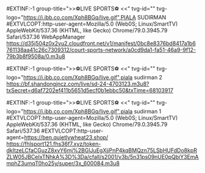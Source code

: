 



#EXTINF:-1 group-title=">>⚽LIVE SPORTS⚽ <<" tvg-id="" tvg-logo="https://i.ibb.co.com/Xph8BGq/live.gif",PIALA SUDIRMAN 
#EXTVLCOPT:http-user-agent=Mozilla/5.0 (Web0S; Linux/SmartTV) AppleWebKit/537.36 (KHTML, like Gecko) Chrome/79.0.3945.79 Safari/537.36 WebAppManager
https://d35j504z0x2vu2.cloudfront.net/v1/manifest/0bc8e8376bd8417a1b6761138aa41c26c7309312/court-sports-network/a0cd9da1-fa51-46a9-9f12-79b3b8f9508a/0.m3u8




#EXTINF:-1 group-title=">>⚽LIVE SPORTS⚽ <<" tvg-id="" tvg-logo="https://i.ibb.co.com/Xph8BGq/live.gif",piala sudirman 2
https://bf.shandongjncz.com/live/sd-24-4703123.m3u8?txSecret=d6af7202ef411b5651d5ecf0b1ebbc50&txTime=68103917


#EXTINF:-1 group-title=">>⚽LIVE SPORTS⚽ <<" tvg-id="" tvg-logo="https://i.ibb.co.com/Xph8BGq/live.gif",piala sudirman 1
#EXTVLCOPT:http-user-agent=Mozilla/5.0 (Web0S; Linux/SmartTV) AppleWebKit/537.36 (KHTML, like Gecko) Chrome/79.0.3945.79 Safari/537.36 
#EXTVLCOPT:http-user-agent=https://ben.quietlywheat23.shop/
https://fhlsport121.fhs36f7.xyz/token-dkItzeLCfaCGuzZ8xvY6mj%2BGlJuEgXjjPnP4kqBMQzn75LSbHUFdDo8kpRZLW05JBCeIxTNhkA%3D%3Da/cfall/s2001/v3b/5n31ps09nUE0pQbiY3EmAmphZ3umqT0ho25y/super/3x_600084.m3u8







